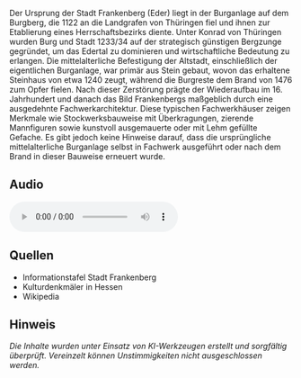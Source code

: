 Der Ursprung der Stadt Frankenberg (Eder) liegt in der Burganlage auf dem Burgberg, die 1122 an die Landgrafen von Thüringen fiel und ihnen zur Etablierung eines Herrschaftsbezirks diente. Unter Konrad von Thüringen wurden Burg und Stadt 1233/34 auf der strategisch günstigen Bergzunge gegründet, um das Edertal zu dominieren und wirtschaftliche Bedeutung zu erlangen. Die mittelalterliche Befestigung der Altstadt, einschließlich der eigentlichen Burganlage, war primär aus Stein gebaut, wovon das erhaltene Steinhaus von etwa 1240 zeugt, während die Burgreste dem Brand von 1476 zum Opfer fielen. Nach dieser Zerstörung prägte der Wiederaufbau im 16. Jahrhundert und danach das Bild Frankenbergs maßgeblich durch eine ausgedehnte Fachwerkarchitektur. Diese typischen Fachwerkhäuser zeigen Merkmale wie Stockwerksbauweise mit Überkragungen, zierende Mannfiguren sowie kunstvoll ausgemauerte oder mit Lehm gefüllte Gefache. Es gibt jedoch keine Hinweise darauf, dass die ursprüngliche mittelalterliche Burganlage selbst in Fachwerk ausgeführt oder nach dem Brand in dieser Bauweise erneuert wurde.

## Audio

<audio controls class="full-width-audio">
  <source src="locales/frankenberg/de/p3.mp3" type="audio/mpeg">
  Dein Browser unterstützt kein Audioelement.
</audio>

## Quellen

- Informationstafel Stadt Frankenberg
- Kulturdenkmäler in Hessen
- Wikipedia

## Hinweis

_Die Inhalte wurden unter Einsatz von KI-Werkzeugen erstellt und sorgfältig überprüft. Vereinzelt können Unstimmigkeiten nicht ausgeschlossen werden._